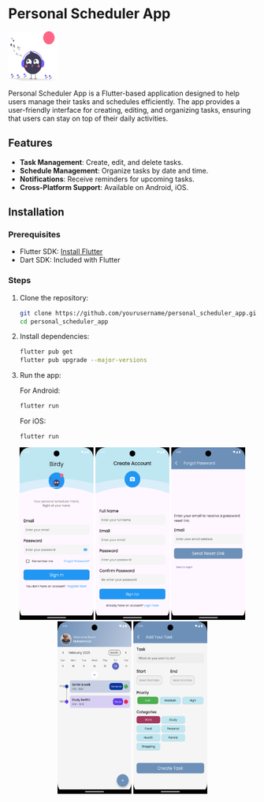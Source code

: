 # Personal Scheduler App

<img src="assets/icons/app-icon.svg" alt="App Icon" width="100" height="100">

Personal Scheduler App is a Flutter-based application designed to help users manage their tasks and schedules efficiently. The app provides a user-friendly interface for creating, editing, and organizing tasks, ensuring that users can stay on top of their daily activities.

## Features

- **Task Management**: Create, edit, and delete tasks.
- **Schedule Management**: Organize tasks by date and time.
- **Notifications**: Receive reminders for upcoming tasks.
- **Cross-Platform Support**: Available on Android, iOS.

## Installation

### Prerequisites

- Flutter SDK: [Install Flutter](https://flutter.dev/docs/get-started/install)
- Dart SDK: Included with Flutter


### Steps

1. Clone the repository:

    ```sh
    git clone https://github.com/yourusername/personal_scheduler_app.git
    cd personal_scheduler_app
    ```

2. Install dependencies:

    ```sh
    flutter pub get
    flutter pub upgrade --major-versions
    ```

3. Run the app:

    For Android:
    ```sh
    flutter run
    ```

    For iOS:
    ```sh
    flutter run
    ```



<p align="center">
  <img src="assets/app_images/5.png" width="150" height="350" style="display: inline-block;">
  <img src="assets/app_images/2.png" width="150" height="350" style="display: inline-block;">
  <img src="assets/app_images/3.png" width="150" height="350" style="display: inline-block;">
  <img src="assets/app_images/1.png" width="150" height="350" style="display: inline-block;">
  <img src="assets/app_images/4.png" width="150" height="350" style="display: inline-block;">
</p>
